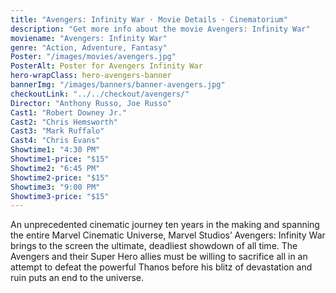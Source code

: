 ```yaml
---
title: "Avengers: Infinity War · Movie Details · Cinematorium"
description: "Get more info about the movie Avengers: Infinity War"
moviename: "Avengers: Infinity War"
genre: "Action, Adventure, Fantasy"
Poster: "/images/movies/avengers.jpg"
PosterAlt: Poster for Avengers Infinity War
hero-wrapClass: hero-avengers-banner
bannerImg: "/images/banners/banner-avengers.jpg"
checkoutLink: "../../checkout/avengers/"
Director: "Anthony Russo, Joe Russo"
Cast1: "Robert Downey Jr."
Cast2: "Chris Hemsworth"
Cast3: "Mark Ruffalo"
Cast4: "Chris Evans"
Showtime1: "4:30 PM"
Showtime1-price: "$15"
Showtime2: "6:45 PM"
Showtime2-price: "$15"
Showtime3: "9:00 PM"
Showtime3-price: "$15"
---
```

An unprecedented cinematic journey ten years in the making and spanning the entire Marvel Cinematic Universe, Marvel Studios’ Avengers: Infinity War brings to the screen the ultimate, deadliest showdown of all time. The Avengers and their Super Hero allies must be willing to sacrifice all in an attempt to defeat the powerful Thanos before his blitz of devastation and ruin puts an end to the universe.
